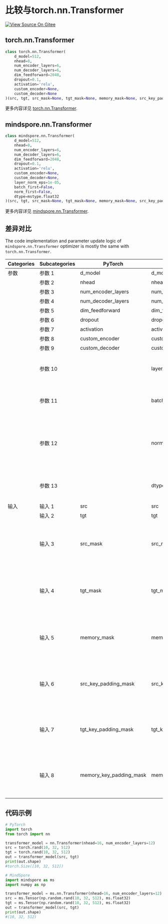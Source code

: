 # 比较与torch.nn.Transformer

[![View Source On Gitee](https://mindspore-website.obs.cn-north-4.myhuaweicloud.com/website-images/r2.3/resource/_static/logo_source_en.svg)](https://gitee.com/mindspore/docs/blob/r2.3/docs/mindspore/source_zh_cn/note/api_mapping/pytorch_diff/Transformer.md)

## torch.nn.Transformer

```python
class torch.nn.Transformer(
    d_model=512,
    nhead=8,
    num_encoder_layers=6,
    num_decoder_layers=6,
    dim_feedforward=2048,
    dropout=0.1,
    activation='relu',
    custom_encoder=None,
    custom_decoder=None
)(src, tgt, src_mask=None, tgt_mask=None, memory_mask=None, src_key_padding_mask=None, tgt_key_padding_mask=None, memory_key_padding_mask=None)
```

更多内容详见 [torch.nn.Transformer](https://pytorch.org/docs/1.8.1/generated/torch.nn.Transformer.html).

## mindspore.nn.Transformer

```python
class mindspore.nn.Transformer(
    d_model=512,
    nhead=8,
    num_encoder_layers=6,
    num_decoder_layers=6,
    dim_feedforward=2048,
    dropout=0.1,
    activation='relu',
    custom_encoder=None,
    custom_decoder=None,
    layer_norm_eps=1e-05,
    batch_first=False,
    norm_first=False,
    dtype=mstype.float32
)(src, tgt, src_mask=None, tgt_mask=None, memory_mask=None, src_key_padding_mask=None, tgt_key_padding_mask=None, memory_key_padding_mask=None)
```

更多内容详见 [mindspore.nn.Transformer](https://mindspore.cn/docs/zh-CN/r2.3/api_python/nn/mindspore.nn.Transformer.html).

## 差异对比

The code implementation and parameter update logic of `mindspore.nn.Transformer` optimizer is mostly the same with `torch.nn.Transformer`.

| Categories | Subcategories |PyTorch | MindSpore | Difference |
| --- | ---   | ---   | ---        |---  |
| 参数 | 参数 1 | d_model       | d_model        | 功能一致 |
|      | 参数 2 | nhead           | nhead | 功能一致 |
|      | 参数 3 | num_encoder_layers        | num_encoder_layers | 功能一致 |
|      | 参数 4 | num_decoder_layers        | num_decoder_layers | 功能一致 |
|      | 参数 5 | dim_feedforward        | dim_feedforward | 功能一致 |
|      | 参数 6 | dropout        | dropout | 功能一致 |
|      | 参数 7 | activation        | activation | 功能一致 |
|      | 参数 8 | custom_encoder        | custom_encoder | 功能一致 |
|      | 参数 9 | custom_decoder        | custom_decoder | 功能一致 |
|      | 参数 10 |                | layer_norm_eps          | MindSpore可配置LayerNorm层的eps值, PyTorch没有此功能 |
|      | 参数 11 |                | batch_first          | MindSpore可配置第一维是否输出batch维度, PyTorch没有此功能 |
|      | 参数 12 |                | norm_first          | MindSpore可配置LayerNorm层是否位于MultiheadAttention层和FeedForward之间或之后, PyTorch没有此功能 |
|      | 参数 13 |                     | dtype          | MindSpore可配置网络参数的dtype， PyTorch没有此功能。 |
| 输入  | 输入 1 | src            | src | 功能一致                                              |
|     | 输入 2 | tgt            | tgt | 功能一致                                              |
|     | 输入 3 | src_mask           | src_mask | MindSpore中dtype可设置为float或bool Tensor，PyTorch中dtype可设置为float、byte或bool Tensor |
|     | 输入 4 | tgt_mask           | tgt_mask | MindSpore中dtype可设置为float或bool Tensor，PyTorch中dtype可设置为float、byte或bool Tensor |
|     | 输入 5 | memory_mask           | memory_mask | MindSpore中dtype可设置为float或bool Tensor，PyTorch中dtype可设置为float、byte或bool Tensor |
|     | 输入 6 | src_key_padding_mask      | src_key_padding_mask | MindSpore中dtype可设置为float或bool Tensor，PyTorch中dtype可设置为byte或bool Tensor |
|     | 输入 7 | tgt_key_padding_mask      | tgt_key_padding_mask | MindSpore中dtype可设置为float或bool Tensor，PyTorch中dtype可设置为byte或bool Tensor |
|     | 输入 8 | memory_key_padding_mask   | memory_key_padding_mask | MindSpore中dtype可设置为float或bool Tensor，PyTorch中dtype可设置为byte或bool Tensor |

## 代码示例

```python
# PyTorch
import torch
from torch import nn

transformer_model = nn.Transformer(nhead=16, num_encoder_layers=12)
src = torch.rand(10, 32, 512)
tgt = torch.rand(10, 32, 512)
out = transformer_model(src, tgt)
print(out.shape)
#torch.Size([10, 32, 512])

# MindSpore
import mindspore as ms
import numpy as np

transformer_model = ms.nn.Transformer(nhead=16, num_encoder_layers=12)
src = ms.Tensor(np.random.rand(10, 32, 512), ms.float32)
tgt = ms.Tensor(np.random.rand(10, 32, 512), ms.float32)
out = transformer_model(src, tgt)
print(out.shape)
#(10, 32, 512)
```
